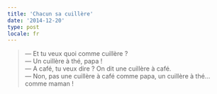 ```yaml
---
title: 'Chacun sa cuillère'
date: '2014-12-20'
type: post
locale: fr
---
```


> — Et tu veux quoi comme cuillère ?  
> — Un cuillère à thé, papa !  
> — A café, tu veux dire ? On dit une cuillère à café.  
> — Non, pas une cuillère à café comme papa, un cuillère à thé... comme maman !

